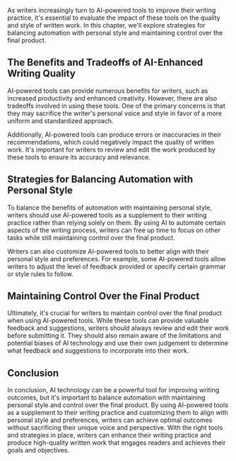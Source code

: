 
As writers increasingly turn to AI-powered tools to improve their writing practice, it's essential to evaluate the impact of these tools on the quality and style of written work. In this chapter, we'll explore strategies for balancing automation with personal style and maintaining control over the final product.

The Benefits and Tradeoffs of AI-Enhanced Writing Quality
---------------------------------------------------------

AI-powered tools can provide numerous benefits for writers, such as increased productivity and enhanced creativity. However, there are also tradeoffs involved in using these tools. One of the primary concerns is that they may sacrifice the writer's personal voice and style in favor of a more uniform and standardized approach.

Additionally, AI-powered tools can produce errors or inaccuracies in their recommendations, which could negatively impact the quality of written work. It's important for writers to review and edit the work produced by these tools to ensure its accuracy and relevance.

Strategies for Balancing Automation with Personal Style
-------------------------------------------------------

To balance the benefits of automation with maintaining personal style, writers should use AI-powered tools as a supplement to their writing practice rather than relying solely on them. By using AI to automate certain aspects of the writing process, writers can free up time to focus on other tasks while still maintaining control over the final product.

Writers can also customize AI-powered tools to better align with their personal style and preferences. For example, some AI-powered tools allow writers to adjust the level of feedback provided or specify certain grammar or style rules to follow.

Maintaining Control Over the Final Product
------------------------------------------

Ultimately, it's crucial for writers to maintain control over the final product when using AI-powered tools. While these tools can provide valuable feedback and suggestions, writers should always review and edit their work before submitting it. They should also remain aware of the limitations and potential biases of AI technology and use their own judgement to determine what feedback and suggestions to incorporate into their work.

Conclusion
----------

In conclusion, AI technology can be a powerful tool for improving writing outcomes, but it's important to balance automation with maintaining personal style and control over the final product. By using AI-powered tools as a supplement to their writing practice and customizing them to align with personal style and preferences, writers can achieve optimal outcomes without sacrificing their unique voice and perspective. With the right tools and strategies in place, writers can enhance their writing practice and produce high-quality written work that engages readers and achieves their goals and objectives.

